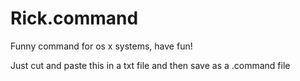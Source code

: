 # Rick.command
Funny command for os x systems, have fun!

Just cut and paste this in a txt file and then save as a .command file
